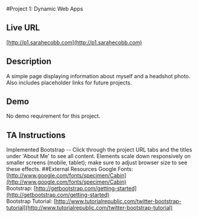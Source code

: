 #Project 1: Dynamic Web Apps  
## Live URL  
[http://p1.sarahecobb.com](http://p1.sarahecobb.com)  
## Description  
A simple page displaying information about myself and a headshot photo. Also includes placeholder links for future projects.  
## Demo  
No demo requirement for this project.
## TA Instructions  
Implemented Bootstrap -- Click through the project URL tabs and the titles under 'About Me' to see all content. Elements scale down responsively on smaller screens (mobile, tablet); make sure to adjust browser size to see these effects.
##External Resources
Google Fonts: [http://www.google.com/fonts/specimen/Cabin](http://www.google.com/fonts/specimen/Cabin)  
Bootstrap: [http://getbootstrap.com/getting-started](http://getbootstrap.com/getting-started)  
Bootstrap Tutorial: [http://www.tutorialrepublic.com/twitter-bootstrap-tutorial](http://www.tutorialrepublic.com/twitter-bootstrap-tutorial)  